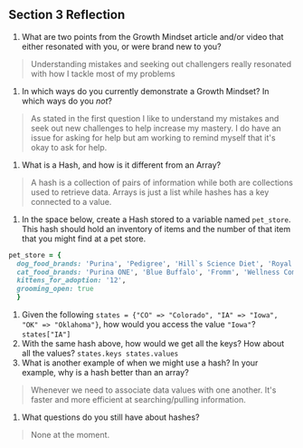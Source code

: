 ## Section 3 Reflection

1. What are two points from the Growth Mindset article and/or video that either resonated with you, or were brand new to you?
>Understanding mistakes and seeking out challengers really resonated with how I tackle most of my problems

1. In which ways do you currently demonstrate a Growth Mindset? In which ways do you _not_?
>As stated in the first question I like to understand my mistakes and seek out new challenges to help increase my mastery. I do have an issue for asking for help but am working to remind myself that it's okay to ask for help.

1. What is a Hash, and how is it different from an Array?
>A hash is a collection of pairs of information while both are collections used to retrieve data. Arrays is just a list while hashes has a key connected to a value.

1. In the space below, create a Hash stored to a variable named `pet_store`.  This hash should hold an inventory of items and the number of that item that you might find at a pet store.
```Ruby
pet_store = {
  dog_food_brands: 'Purina', 'Pedigree', 'Hill`s Science Diet', 'Royal Canin',
  cat_food_brands: 'Purina ONE', 'Blue Buffalo', 'Fromm', 'Wellness Complete Health,',
  kittens_for_adoption: '12',
  grooming_open: true
  }
  ```

1. Given the following `states = {"CO" => "Colorado", "IA" => "Iowa", "OK" => "Oklahoma"}`, how would you access the value `"Iowa"`?
`states["IA"]`
1. With the same hash above, how would we get all the keys?  How about all the values?
`states.keys
states.values`
1. What is another example of when we might use a hash?  In your example, why is a hash better than an array?
>Whenever we need to associate data values with one another. It's faster and more efficient at searching/pulling information.

1. What questions do you still have about hashes?
>None at the moment.
